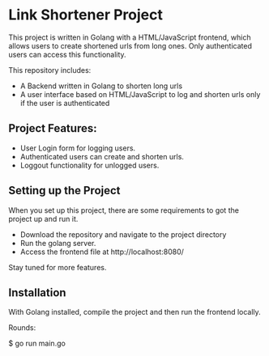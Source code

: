 # Link Shortener Project

This project is written in Golang with a HTML/JavaScript frontend, which allows users to create shortened urls from long ones. Only authenticated users can access this functionality.

This repository includes:

- A Backend written in Golang to shorten long urls
- A user interface based on HTML/JavaScript to log and shorten urls only if the user is authenticated

## Project Features:

- User Login form for logging users.
- Authenticated users can create and shorten urls.
- Loggout functionality for unlogged users.
 
## Setting up the Project

When you set up this project, there are some requirements to got the project up and run it.

- Download the repository and navigate to the project directory
- Run the golang server.
- Access the frontend file at http://localhost:8080/

Stay tuned for more features. 

## Installation

With Golang installed, compile the project and then run the frontend locally.

Rounds:

   $ go run main.go
